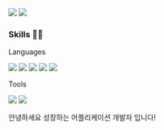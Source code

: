 <img src="https://img.shields.io/badge/blog-000000?style=flat-square&logo=bloglovin&logoColor=#000000"/> <img src="https://img.shields.io/badge/kimgyudo93@gmail.com-EA4335?style=flat-square&logo=gmail&logoColor=BA0C2F"/>

### Skills 👍🏻
Languages

<img src="https://img.shields.io/badge/Android-3DDC84?style=flat-square&logo=android&logoColor=white"/> <img src="https://img.shields.io/badge/Kotlin-7F52FF?style=flat-square&logo=kotlin&logoColor=white"/> <img src="https://img.shields.io/badge/Java-007396?style=flat-square&logo=Java&logoColor=white"> <img src="https://img.shields.io/badge/flutter-02569B?style=flat-square&logo=flutter&logoColor=#02569B"> <img src="https://img.shields.io/badge/dart-0175C2?style=flat-square&logo=dart&logoColor=#0175C2">

Tools

<img src="https://img.shields.io/badge/Firebase-FFCA28?style=flat-square&logo=firebase&logoColor=white"/> <img src="https://img.shields.io/badge/Git-F05032?style=flat-square&logo=git&logoColor=white"/>



안녕하세요
성장하는 어플리케이션 개발자 입니다!
